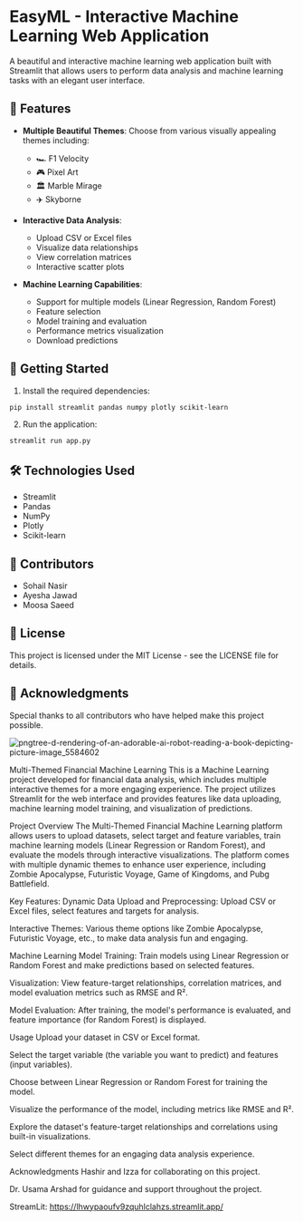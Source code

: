# EasyML - Interactive Machine Learning Web Application

A beautiful and interactive machine learning web application built with Streamlit that allows users to perform data analysis and machine learning tasks with an elegant user interface.

## 🌟 Features

- **Multiple Beautiful Themes**: Choose from various visually appealing themes including:
  - 🏎 F1 Velocity
  - 🎮 Pixel Art
  - 🏛️ Marble Mirage
  - ✈️ Skyborne

- **Interactive Data Analysis**:
  - Upload CSV or Excel files
  - Visualize data relationships
  - View correlation matrices
  - Interactive scatter plots

- **Machine Learning Capabilities**:
  - Support for multiple models (Linear Regression, Random Forest)
  - Feature selection
  - Model training and evaluation
  - Performance metrics visualization
  - Download predictions

## 🚀 Getting Started

1. Install the required dependencies:
```bash
pip install streamlit pandas numpy plotly scikit-learn
```

2. Run the application:
```bash
streamlit run app.py
```

## 🛠️ Technologies Used

- Streamlit
- Pandas
- NumPy
- Plotly
- Scikit-learn

## 👥 Contributors

- Sohail Nasir
- Ayesha Jawad
- Moosa Saeed

## 📝 License

This project is licensed under the MIT License - see the LICENSE file for details.

## 🙏 Acknowledgments

Special thanks to all contributors who have helped make this project possible.

![pngtree-d-rendering-of-an-adorable-ai-robot-reading-a-book-depicting-picture-image_5584602](https://github.com/user-attachments/assets/c35c09b8-9f8f-47f2-95a8-e92a959ddf97)

Multi-Themed Financial Machine Learning
This is a Machine Learning project developed for financial data analysis, which includes multiple interactive themes for a more engaging experience. The project utilizes Streamlit for the web interface and provides features like data uploading, machine learning model training, and visualization of predictions.

Project Overview
The Multi-Themed Financial Machine Learning platform allows users to upload datasets, select target and feature variables, train machine learning models (Linear Regression or Random Forest), and evaluate the models through interactive visualizations. The platform comes with multiple dynamic themes to enhance user experience, including Zombie Apocalypse, Futuristic Voyage, Game of Kingdoms, and Pubg Battlefield.

Key Features:
Dynamic Data Upload and Preprocessing: Upload CSV or Excel files, select features and targets for analysis.

Interactive Themes: Various theme options like Zombie Apocalypse, Futuristic Voyage, etc., to make data analysis fun and engaging.

Machine Learning Model Training: Train models using Linear Regression or Random Forest and make predictions based on selected features.

Visualization: View feature-target relationships, correlation matrices, and model evaluation metrics such as RMSE and R².

Model Evaluation: After training, the model's performance is evaluated, and feature importance (for Random Forest) is displayed.

Usage
Upload your dataset in CSV or Excel format.

Select the target variable (the variable you want to predict) and features (input variables).

Choose between Linear Regression or Random Forest for training the model.

Visualize the performance of the model, including metrics like RMSE and R².

Explore the dataset's feature-target relationships and correlations using built-in visualizations.

Select different themes for an engaging data analysis experience.

Acknowledgments
Hashir and Izza for collaborating on this project.

Dr. Usama Arshad for guidance and support throughout the project.

StreamLit: https://lhwypaoufv9zquhlclahzs.streamlit.app/

